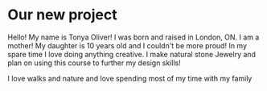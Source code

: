 # Our new project

Hello! My name is Tonya Oliver! 
I was born and raised in London, ON.
I am a mother! 
My daughter is 10 years old and I couldn't be more proud!
In my spare time I love doing anything creative.
I make natural stone Jewelry and plan on using this course to further my design skills! 

I love walks and nature and love spending most of my time with my family
